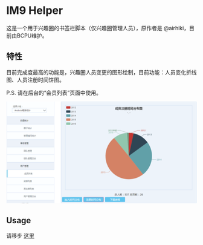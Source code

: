 # IM9 Helper

这是一个用于兴趣圈的书签栏脚本（仅兴趣圈管理人员），原作者是 @airhiki，目前由BCPU维护。

## 特性

目前完成度最高的功能是，兴趣圈人员变更的图形绘制，目前功能：人员变化折线图、人员注册时间饼图。

P.S. 请在后台的“会员列表”页面中使用。

![DemoMemLst](img/demo_memlst.png)

## Usage

请移步 [这里](http://bcpu.oschina.io/im9-helper/)
